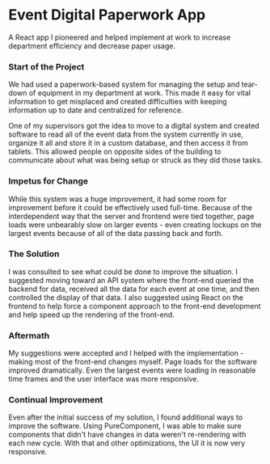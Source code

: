 # Event Digital Paperwork App
A React app I pioneered and helped implement at work to increase department efficiency and decrease paper usage.

### Start of the Project
We had used a paperwork-based system for managing the setup and tear-down of equipment in my department at work. 
This made it easy for vital information to get misplaced and created difficulties with keeping information up to date 
and centralized for reference.

One of my supervisors got the idea to move to a digital system and created software to read all of the event data from the 
system currently in use, organize it all and store it in a custom database, and then access it from tablets. 
This allowed people on opposite sides of the building to communicate about what was being setup or struck as they 
did those tasks.

### Impetus for Change
While this system was a huge improvement, it had some room for improvement before it could be effectively used full-time. 
Because of the interdependent way that the server and frontend were tied together, page loads were unbearably slow on larger events - 
even creating lockups on the largest events because of all of the data passing back and forth.

### The Solution

I was consulted to see what could be done to improve the situation. I suggested moving toward an API system where the front-end queried 
the backend for data, received all the data for each event at one time, and then controlled the display of that data. 
I also suggested using React on the frontend to help force a component approach to the front-end development and help 
speed up the rendering of the front-end.

### Aftermath
My suggestions were accepted and I helped with the implementation - making most of the front-end changes myself. Page loads for the software improved dramatically. Even the largest events were 
loading in reasonable time frames and the user interface was more responsive.

### Continual Improvement
Even after the initial success of my solution, I found additional ways to improve the software. Using PureComponent, 
I was able to make sure components that didn't have changes in data weren't re-rendering with each new cycle. 
With that and other optimizations, the UI it is now very responsive.
